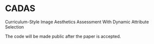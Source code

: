 # CADAS

Curriculum-Style Image Aesthetics Assessment With Dynamic Attribute Selection

The code will be made public after the paper is accepted.

